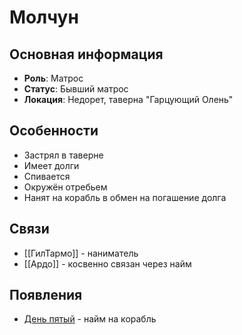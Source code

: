 # Молчун

## Основная информация
- **Роль**: Матрос
- **Статус**: Бывший матрос
- **Локация**: Недорет, таверна "Гарцующий Олень"

## Особенности
- Застрял в таверне
- Имеет долги
- Спивается
- Окружён отребьем
- Нанят на корабль в обмен на погашение долга

## Связи
- [[ГилТармо]] - наниматель
- [[Ардо]] - косвенно связан через найм

## Появления
- [День пятый](obsidian://open?vault=Project%20LUX&file=%D0%9E%D1%82%D1%87%D0%B5%D1%82%D1%8B%2F%D0%94%D0%B5%D0%BD%D1%8C%20%D0%BF%D1%8F%D1%82%D1%8B%D0%B9) - найм на корабль 